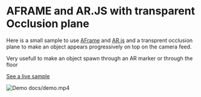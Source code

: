 # AFRAME and AR.JS with transparent Occlusion plane

Here is a small sample to use [AFrame](https://aframe.io/) and [AR.js](https://github.com/AR-js-org/AR.js) and a transprent occlusion plane to make an object appears progressively on top on the camera feed.

Very usefull to make an object spawn through an AR marker or through the floor


[See a live sample](https://vincentguigui.github.io/aframe-ar-js-occlusion/sample.html)

![Demo](docs/demo.gif)
docs/demo.mp4